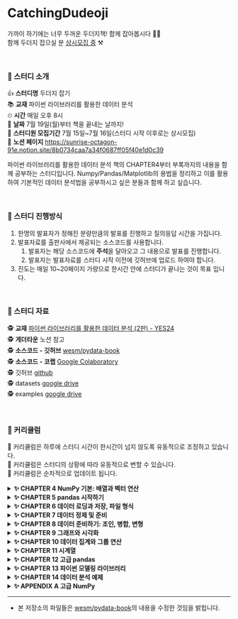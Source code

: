 # CatchingDudeoji
가까이 하기에는 너무 두꺼운 두더지책! 함께 잡아봅시다 👊👊<br>
함께 두더지 잡으실 분 <u>상시모집 중</u> ⚒️

<br>


### 🔨 스터디 소개
👍 **스터디명** 두더지 잡기<br>
📚 **교재** 파이썬 라이브러리를 활용한 데이터 분석<br>
⏲ **시간** 매일 오후 8시<br>
📆 **날짜** 7월 19일(월)부터 책을 끝내는 날까지!<br>
🙋 **스터디원 모집기간** 7월 15일~7월 16일(스터디 시작 이후로는 상시모집)<br>
👾 **노션 페이지** https://sunrise-octagon-91e.notion.site/8b0734caa7a34f0687ff05f40e1d0c39<br>

파이썬 라이브러리를 활용한 데이터 분석 책의 CHAPTER4부터 부록까지의 내용을 함께 공부하는 스터디입니다. Numpy/Pandas/Matplotlib의 용법을 정리하고 이를 활용하여 기본적인 데이터 분석법을 공부하시고 싶은 분들과 함께 하고 싶습니다.


<br>


### 🔨 스터디 진행방식

1. 한명의 발표자가 정해진 분량만큼의 발표를 진행하고 질의응답 시간을 가집니다.
2. 발표자료를 출판사에서 제공되는 소스코드를 사용합니다.
   1. 발표자는 해당 소스코드에 **주석**을 달아오고 그 내용으로 발표를 진행합니다.
   2. 발표자는 발표자료를 스터디 시작 이전에 깃허브에 업로드 하여야 합니다.
4. 진도는 매일 10~20페이지 가량으로 한시간 안에 스터디가 끝나는 것이 목표 입니다.


<br>


### 🔨 스터디 자료

🕵️ **교재** [파이썬 라이브러리를 활용한 데이터 분석 (2판) - YES24](http://www.yes24.com/Product/Goods/75447619)<br>
🕵️ **게더타운** 노션 참고<br>
🕵️ **소스코드 - 깃허브** [wesm/pydata-book](https://github.com/wesm/pydata-book)<br>
🕵️ **소스코드 - 코랩** [Google Colaboratory](https://colab.research.google.com/github/wesm/pydata-book/blob/2nd-edition/ch02.ipynb)<br>
🕵️ 깃허브 [github](https://github.com/AIFFEL-GN-2nd/CatchingDudeoji)<br>
🕵️ datasets [google drive](https://drive.google.com/drive/folders/1EbOJ3RmcbdXSja8ossAuQDMV2NBLPMKK?usp=sharing)<br>
🕵️ examples [google drive](https://drive.google.com/drive/folders/1ifJnZ6p6_fc8nNOYU1byCYNTrWo6qO93?usp=sharing)



<br>

### 🔨 커리큘럼
👼 커리큘럼은 하루에 스터디 시간이 한시간이 넘지 않도록 유동적으로 조정하고 있습니다.<br>
👼 커리큘럼은 스터디의 상황에 따라 유동적으로 변할 수 있습니다.<br>
👼 커리큘럼은 순차적으로 업데이트 됩니다.<br>


<details>
<summary><b>✨ CHAPTER 4 NumPy 기본: 배열과 벡터 연산</b></summary>
<div markdown="1">       

| 날짜 | 챕터                      | 페이지 | 발표자 | 발표자료 |
|:----:|:------------------------ |:------:|:------:|:------:|
| 07월 19일 | 4.1 NumPy ndarray: 다차원 배열 객체                      | 135~157 | 정수희 | [🔗](https://github.com/AIFFEL-GN-2nd/CatchingDudeoji/blob/main/ch04/4.1%20NumPy%20ndarray%20%EB%8B%A4%EC%B0%A8%EC%9B%90%20%EB%B0%B0%EC%97%B4%20%EA%B0%9D%EC%B2%B4.ipynb) |
| 07월 20일 | 4.2 유니버설 함수: 배열의 각 원소를 빠르게 처리하는 함수 | 158~161 | 김인유 | [🔗](https://github.com/AIFFEL-GN-2nd/CatchingDudeoji/blob/main/ch04/4.2%20%EC%9C%A0%EB%8B%88%EB%B2%84%EC%84%A4%20%ED%95%A8%EC%88%98_%EB%B0%B0%EC%97%B4%EC%9D%98%20%EA%B0%81%20%EC%9B%90%EC%86%8C%EB%A5%BC%20%EB%B9%A0%EB%A5%B4%EA%B2%8C%20%EC%B2%98%EB%A6%AC%ED%95%98%EB%8A%94%20%ED%95%A8%EC%88%98.ipynb) |
| 07월 20일 | 4.3 배열을 이용한 배열지향 프로그래밍                    | 161~171 | 김인유 | [🔗](https://github.com/AIFFEL-GN-2nd/CatchingDudeoji/blob/main/ch04/4.3%20%EB%B0%B0%EC%97%B4%EC%9D%84%20%EC%9D%B4%EC%9A%A9%ED%95%9C%20%EB%B0%B0%EC%97%B4%EC%A7%80%ED%96%A5%20%ED%94%84%EB%A1%9C%EA%B7%B8%EB%9E%98%EB%B0%8D.ipynb) |
| 07월 21일 | 4.4 배열 데이터의 파일 입출력                            | 171~171 | 김영협 | [🔗](https://github.com/AIFFEL-GN-2nd/CatchingDudeoji/blob/main/ch04/4.4%20%EB%B0%B0%EC%97%B4%20%EB%8D%B0%EC%9D%B4%ED%84%B0%EC%9D%98%20%ED%8C%8C%EC%9D%BC%20%EC%9E%85%EC%B6%9C%EB%A0%A5.ipynb) |
| 07월 21일 | 4.5 선형대수                                             | 172~174 | 김영협 | [🔗](https://github.com/AIFFEL-GN-2nd/CatchingDudeoji/blob/main/ch04/4.4%20%EB%B0%B0%EC%97%B4%20%EB%8D%B0%EC%9D%B4%ED%84%B0%EC%9D%98%20%ED%8C%8C%EC%9D%BC%20%EC%9E%85%EC%B6%9C%EB%A0%A5.ipynb) |
| 07월 21일 | 4.6 난수 생성                                            | 174~176 | 김영협 | [🔗](https://github.com/AIFFEL-GN-2nd/CatchingDudeoji/blob/main/ch04/4.4%20%EB%B0%B0%EC%97%B4%20%EB%8D%B0%EC%9D%B4%ED%84%B0%EC%9D%98%20%ED%8C%8C%EC%9D%BC%20%EC%9E%85%EC%B6%9C%EB%A0%A5.ipynb) |
| 07월 21일 | 4.7 계단 오르내리기 예제                                 | 176~180 | 김영협 | [🔗](https://github.com/AIFFEL-GN-2nd/CatchingDudeoji/blob/main/ch04/4.4%20%EB%B0%B0%EC%97%B4%20%EB%8D%B0%EC%9D%B4%ED%84%B0%EC%9D%98%20%ED%8C%8C%EC%9D%BC%20%EC%9E%85%EC%B6%9C%EB%A0%A5.ipynb) |

</div>
</details>

<details>
<summary><b>✨ CHAPTER 5 pandas 시작하기</b></summary>
<div markdown="1">       

| 날짜 | 챕터                      | 페이지 | 발표자 | 발표자료 |
|:----:|:------------------------ |:------:|:------:|:------:|
| 07월 22일 | 5.1 pandas 자료구조 소개             | 181~197 | 손진아  | [🔗](https://github.com/AIFFEL-GN-2nd/CatchingDudeoji/blob/main/ch05/5.1%20pandas%20%EC%9E%90%EB%A3%8C%EA%B5%AC%EC%A1%B0%20%EC%86%8C%EA%B0%9C.ipynb) |
| 07월 23일 | 5.2 핵심 기능 (1)                    | 198~210 |  김은서 | [🔗](https://github.com/AIFFEL-GN-2nd/CatchingDudeoji/blob/main/ch05/5.2%20%ED%95%B5%EC%8B%AC%EA%B8%B0%EB%8A%A5%201.ipynb) |
| 07월 26일 | 5.2 핵심 기능 (2)                    | 210~225 | 손지우 | [🔗](https://github.com/AIFFEL-GN-2nd/CatchingDudeoji/blob/main/ch05/5.2%20%ED%95%B5%EC%8B%AC%EA%B8%B0%EB%8A%A5%202.ipynb) |
| 07월 27일 | 5.3 기술 통계 계산과 요약             | 226~235 | 최병휘  | [🔗](https://github.com/AIFFEL-GN-2nd/CatchingDudeoji/blob/main/ch05/5.3%20%EA%B8%B0%EC%88%A0%20%ED%86%B5%EA%B3%84%20%EA%B3%84%EC%82%B0%EA%B3%BC%20%EC%9A%94%EC%95%BD.ipynb) |

</div>
</details>


<details>
<summary><b>✨ CHAPTER 6 데이터 로딩과 저장, 파일 형식</b></summary>
<div markdown="1">       

| 날짜 | 챕터                      | 페이지 | 발표자 | 발표자료 |
|:----:|:------------------------ |:------:|:------:|:------:|
| 07월 28일 | 6.1 텍스트 파일에서 데이터를 읽고 쓰는 법    | 237~257 | 강지윤 | [🔗](https://github.com/AIFFEL-GN-2nd/CatchingDudeoji/blob/main/ch06/6.1%20%ED%85%8D%EC%8A%A4%ED%8A%B8%20%ED%8C%8C%EC%9D%BC%EC%97%90%EC%84%9C%20%EB%8D%B0%EC%9D%B4%ED%84%B0%EB%A5%BC%20%EC%9D%BD%EA%B3%A0%20%EC%93%B0%EB%8A%94%20%EB%B2%95.ipynb) |
| 07월 29일 | 6.2 이진 데이터 형식                       | 258~263 | 우범진 | [🔗](https://github.com/AIFFEL-GN-2nd/CatchingDudeoji/blob/main/ch06/6.2%20%EC%9D%B4%EC%A7%84%20%EB%8D%B0%EC%9D%B4%ED%84%B0%20%ED%98%95%EC%8B%9D-6.4%20%EB%8D%B0%EC%9D%B4%ED%84%B0%EB%B2%A0%EC%9D%B4%EC%8A%A4%EC%99%80%20%ED%95%A8%EA%B2%8C%20%EC%82%AC%EC%9A%A9%ED%95%98%EA%B8%B0.ipynb) |
| 07월 29일 | 6.3 웹 API와 함께 사용하기                 | 263~264 | 우범진  | [🔗](https://github.com/AIFFEL-GN-2nd/CatchingDudeoji/blob/main/ch06/6.2%20%EC%9D%B4%EC%A7%84%20%EB%8D%B0%EC%9D%B4%ED%84%B0%20%ED%98%95%EC%8B%9D-6.4%20%EB%8D%B0%EC%9D%B4%ED%84%B0%EB%B2%A0%EC%9D%B4%EC%8A%A4%EC%99%80%20%ED%95%A8%EA%B2%8C%20%EC%82%AC%EC%9A%A9%ED%95%98%EA%B8%B0.ipynb) |
| 07월 29일 | 6.4 데이터베이스와 함께 사용하기            | 264~267 | 우범진  | [🔗](https://github.com/AIFFEL-GN-2nd/CatchingDudeoji/blob/main/ch06/6.2%20%EC%9D%B4%EC%A7%84%20%EB%8D%B0%EC%9D%B4%ED%84%B0%20%ED%98%95%EC%8B%9D-6.4%20%EB%8D%B0%EC%9D%B4%ED%84%B0%EB%B2%A0%EC%9D%B4%EC%8A%A4%EC%99%80%20%ED%95%A8%EA%B2%8C%20%EC%82%AC%EC%9A%A9%ED%95%98%EA%B8%B0.ipynb) |

</div>
</details>

<details>
<summary><b>✨ CHAPTER 7 데이터 정제 및 준비</b></summary>
<div markdown="1">       

| 날짜 | 챕터                      | 페이지 | 발표자 | 발표자료 |
|:----:|:------------------------ |:------:|:------:|:------:|
| 07월 30일 | 7.1 누락된 데이터 처리하기    | 269~276 |  이지수  | [🔗](https://github.com/AIFFEL-GN-2nd/CatchingDudeoji/blob/main/ch07/7.1%20%EB%88%84%EB%9D%BD%EB%90%9C%20%EB%8D%B0%EC%9D%B4%ED%84%B0%20%EC%B2%98%EB%A6%AC%ED%95%98%EA%B8%B0.ipynb) |
| 08월 02일 | 7.2 데이터 변형                       | 277~295 | 정태호  | [🔗]() |
| 08월 03일 | 7.3 문자열 다루기                 | 296~306 |  김민경  | [🔗](https://github.com/AIFFEL-GN-2nd/CatchingDudeoji/blob/main/ch07/7.3%20%EB%AC%B8%EC%9E%90%EC%97%B4%20%EB%8B%A4%EB%A3%A8%EA%B8%B0.ipynb) |

</div>
</details>


<details>
<summary><b>✨ CHAPTER 8 데이터 준비하기: 조인, 병합, 변형</b></summary>
<div markdown="1">       

| 날짜 | 챕터                      | 페이지 | 발표자 | 발표자료 |
|:----:|:------------------------ |:------:|:------:|:------:|
| 08월 09일 | 8.1 계층적 색인    | 307~314 |  정수희  | [🔗](https://github.com/AIFFEL-GN-2nd/CatchingDudeoji/blob/main/ch08/8.1%20%EA%B3%84%EC%B8%B5%EC%A0%81%20%EC%83%89%EC%9D%B8.ipynb) |
| 08월 10일 | 8.2 데이터 합치기       | 315~334 | 전지은 | [🔗](https://github.com/AIFFEL-GN-2nd/CatchingDudeoji/blob/main/ch08/8.2%20%EB%8D%B0%EC%9D%B4%ED%84%B0%20%ED%95%A9%EC%B9%98%EA%B8%B0.ipynb) |
| 08월 11일 | 8.3 재형성과 피벗     | 334~345 |  윤세휘 | [🔗](https://github.com/AIFFEL-GN-2nd/CatchingDudeoji/blob/main/ch08/8.3%20%EC%9E%AC%ED%98%95%EC%84%B1%EA%B3%BC%20%ED%94%BC%EB%B2%97.ipynb) |

</div>
</details>


<details>
<summary><b>✨ CHAPTER 9 그래프와 시각화</b></summary>
<div markdown="1">       

| 날짜 | 챕터                      | 페이지 | 발표자 | 발표자료 |
|:----:|:------------------------ |:------:|:------:|:------:|
| 08월 12일 | 9.1 matplotlib API 간략하게 살펴보기    | 347~365|  강지윤  | [🔗]() |
| 08월 13일 | 9.2 pandas에서 seaborn으로 그래프 그리기   | 365~382 | 손진아 | [🔗](https://github.com/AIFFEL-GN-2nd/CatchingDudeoji/blob/main/ch09/9.2%20pandas%EC%97%90%EC%84%9C%20seaborn%EC%9C%BC%EB%A1%9C%20%EA%B7%B8%EB%9E%98%ED%94%84%EA%B7%B8%EB%A6%AC%EA%B8%B0.ipynb) |
| 08월 13일 | 9.3 다른 파이썬 시각화 도구     | 382~383|  손진아 | [🔗](https://github.com/AIFFEL-GN-2nd/CatchingDudeoji/blob/main/ch09/9.2%20pandas%EC%97%90%EC%84%9C%20seaborn%EC%9C%BC%EB%A1%9C%20%EA%B7%B8%EB%9E%98%ED%94%84%EA%B7%B8%EB%A6%AC%EA%B8%B0.ipynb) |

</div>
</details>


<details>
<summary><b>✨ CHAPTER 10 데이터 집계와 그룹 연산</b></summary>
<div markdown="1">       

| 날짜 | 챕터                      | 페이지 | 발표자 | 발표자료 |
|:----:|:------------------------ |:------:|:------:|:------:|
| 08월 17일 | 10.1 GroupBy 메카닉    | 385~396 |  박기민  | [🔗](https://github.com/AIFFEL-GN-2nd/CatchingDudeoji/blob/main/ch10/10.1%20GroupBy%20%EB%A9%94%EC%B9%B4%EB%8B%89-10.2%20%EB%8D%B0%EC%9D%B4%ED%84%B0%20%EC%A7%91%EA%B3%84.ipynb) |
| 08월 17일 | 10.2 데이터 집계   | 396~403 | 박기민 | [🔗](https://github.com/AIFFEL-GN-2nd/CatchingDudeoji/blob/main/ch10/10.1%20GroupBy%20%EB%A9%94%EC%B9%B4%EB%8B%89-10.2%20%EB%8D%B0%EC%9D%B4%ED%84%B0%20%EC%A7%91%EA%B3%84.ipynb) |
| 08월 18일 | 10.3 Apply: 일반적인 분리-적용-병합     | 403~417 |  안형준 | [🔗](https://github.com/AIFFEL-GN-2nd/CatchingDudeoji/blob/main/ch10/10.3%20Apply-%2010.4%20%ED%94%BC%EB%B2%97%20%ED%85%8C%EC%9D%B4%EB%B8%94%EA%B3%BC%20%EA%B5%90%EC%B0%A8%EC%9D%BC%EB%9E%8C%ED%91%9C.ipynb) |
| 08월 18일 | 10.4 피벗테이블과 교차일람표     | 418~422 |  안형준 | [🔗](https://github.com/AIFFEL-GN-2nd/CatchingDudeoji/blob/main/ch10/10.3%20Apply-%2010.4%20%ED%94%BC%EB%B2%97%20%ED%85%8C%EC%9D%B4%EB%B8%94%EA%B3%BC%20%EA%B5%90%EC%B0%A8%EC%9D%BC%EB%9E%8C%ED%91%9C.ipynb) |

</div>
</details>

<details>
<summary><b>✨ CHAPTER 11 시계열</b></summary>
<div markdown="1">       

| 날짜 | 챕터                      | 페이지 | 발표자 | 발표자료 |
|:----:|:------------------------ |:------:|:------:|:------:|
| 08월 19일 | 11.1 날짜, 시간 자료형, 도구    | 423~428 |    | [🔗](https://github.com/AIFFEL-GN-2nd/CatchingDudeoji/blob/main/ch11/11.1%20%EB%82%A0%EC%A7%9C%2C%EC%8B%9C%EA%B0%84%20%EC%9E%90%EB%A3%8C%ED%98%95%2C%EB%8F%84%EA%B5%AC-%2011.2%20%EC%8B%9C%EA%B3%84%EC%97%B4%20%EA%B8%B0%EC%B4%88-%2011.3%20%EB%82%A0%EC%A7%9C%20%EB%B2%94%EC%9C%84%2C%EB%B9%88%EB%8F%84%2C%EC%9D%B4%EB%8F%99.ipynb) |
| 08월 19일 | 11.2 시계열 기초  | 428~435 |  | [🔗]() |
| 08월 19일 | 11.3 날짜 범위, 빈도, 이동     | 436~445 |   | [🔗]() |
| 08월 20일 | 11.4 시간대 다루기     | 445~451 |   | [🔗](https://github.com/AIFFEL-GN-2nd/CatchingDudeoji/blob/main/ch11/11.4%20%EC%8B%9C%EA%B0%84%EB%8C%80%20%EB%8B%A4%EB%A3%A8%EA%B8%B0.ipynb) |
| 08월 20일 | 11.5 기간과 기간 연산  | 451~462 |  | [🔗](https://github.com/AIFFEL-GN-2nd/CatchingDudeoji/blob/main/ch11/11.5%20%EA%B8%B0%EA%B0%84%EA%B3%BC%20%EA%B8%B0%EA%B0%84%20%EC%97%B0%EC%82%B0.ipynb) |
| 08월 23일 | 11.6 리샘플링과 빈도 변환     | 462~471 |   | [🔗](https://github.com/AIFFEL-GN-2nd/CatchingDudeoji/blob/main/ch11/11.6%20Resampling%20and%20Frequency%20Conversion.ipynb) |
| 08월 23일 | 11.7 이동창 함수    | 471~479 |   | [🔗](https://github.com/AIFFEL-GN-2nd/CatchingDudeoji/blob/main/ch11/11.7%20Moving%20Window%20Functions.ipynb) |

</div>
</details>


<details>
<summary><b>✨ CHAPTER 12 고급 pandas</b></summary>
<div markdown="1">

| 날짜 | 챕터                      | 페이지 | 발표자 | 발표자료 |
|:----:|:------------------------ |:------:|:------:|:------:|
| 8월 24일 | 12.1 Categorical 데이터	| 481~493 |       | [🔗](https://github.com/AIFFEL-GN-2nd/CatchingDudeoji/blob/main/ch12/12.1%20Categorical%20%EB%8D%B0%EC%9D%B4%ED%84%B0.ipynb) |
| 8월 25일 | 12.2 고급 GroupBy 사용	| 493~501 | 김은서 | [🔗]() |
| 8월 25일 | 12.3 메서드 연결 기법	| 501~504 | 김은서 | [🔗]() |

</div>
</details>



<details>
<summary><b>✨ CHAPTER 13 파이썬 모델링 라이브러리</b></summary>
<div markdown="1">
   
| 날짜 | 챕터                      | 페이지 | 발표자 | 발표자료 |
|:----:|:------------------------ |:------:|:------:|:------:|
| 8월 25일 |	13.1 pandas와 모델 코드의 인터페이스 |	505~509	|	김은서 | [🔗]() |
| 8월 26일 |	13.2 Patsy를 이용해서 모델 생성하기 |	509~517	|	우범진 | [🔗](https://github.com/AIFFEL-GN-2nd/CatchingDudeoji/blob/main/ch13/ch13.ipynb) |
| 8월 26일 |	13.3 statsmodels 소개 |	518~523	|	우범진 | [🔗]() |
| 8월 26일 |	13.4 scikit-learn 소개 |	523~528	|	우범진 | [🔗]() |
   
</div>
</details>


<details>
<summary><b>✨ CHAPTER 14 데이터 분석 예제</b></summary>
<div markdown="1">
   
| 날짜 | 챕터                      | 페이지 | 발표자 | 발표자료 |
|:----:|:------------------------ |:------:|:------:|:------:|
| 8월 27일 |	14.1 Bit.ly의 1.USA.gov 데이터	| 529~542	| 김영협 | [🔗]() |
| 8월 27일 |	14.2 MovieLens의 영화 평점 데이터 |	542~550	| 이지수 | [🔗]() |
| 8월 27일 |	14.3 신생아 이름	| 550~567 |   | [🔗](https://github.com/AIFFEL-GN-2nd/CatchingDudeoji/blob/main/ch14/14_3_%EC%8B%A0%EC%83%9D%EC%95%84_%EC%9D%B4%EB%A6%84.ipynb) |
| 8월 27일 |	14.4 미국농무부 영양소 정보	| 567~574 |	김민경 | [🔗]() |
| 8월 27일 |	14.5 2012년 연방선거관리위원회 데이터베이스 |	574~585 | 전지은 | [🔗](https://github.com/AIFFEL-GN-2nd/CatchingDudeoji/blob/main/ch14/14.5_2012_federal_election_comission_database.ipynb) |
   
</div>
</details>



<details>
<summary><b>✨ APPENDIX A 고급 NumPy</b></summary>
<div markdown="1">
   
| 날짜 | 챕터                      | 페이지 | 발표자 | 발표자료 |
|:----:|:------------------------ |:------:|:------:|:------:|
| 8월 30일 | A.1 ndarray 객체 구조	| 587~590	| 윤세휘 | [🔗]() |
| 8월 30일 | A.2 고급 배열 조작 기법 |	590~600	| 윤세휘 | [🔗]() |
| 8월 30일 | A.3 브로드캐스팅	| 600~607 | 윤세휘 | [🔗]() |
| 8월 31일 | A.4 고급 ufunc 사용법.	| 607~611 |	| [🔗]() |
| 8월 31일 | A.5 구조화된 배열과 레코드 배열	| 612~614 | | [🔗]() |
| 8월 31일 | A.6 정렬에 관하여	| 614~621 | | [🔗]() |
| 8월 31일 | A.7 umba를 이용하여 빠른 NumPy 함수 작성하기	| 622~626	| | [🔗]() |
| 8월 31일 | A.8 고급 배열 입출력	| 626~629 | | [🔗]() |
   
</div>
</details>

---

- 본 저장소의 파일들은 [wesm/pydata-book](https://github.com/wesm/pydata-book)의 내용을 수정한 것임을 밝힙니다.
